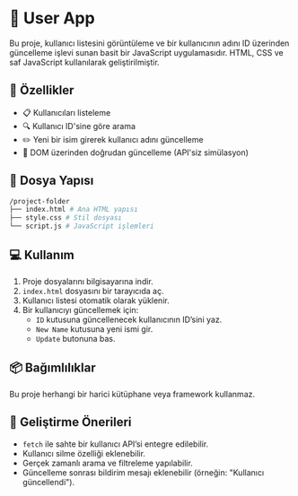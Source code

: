 # 👤 User App

Bu proje, kullanıcı listesini görüntüleme ve bir kullanıcının adını ID üzerinden güncelleme işlevi sunan basit bir JavaScript uygulamasıdır. HTML, CSS ve saf JavaScript kullanılarak geliştirilmiştir.

## 🚀 Özellikler

- 📋 Kullanıcıları listeleme
- 🔍 Kullanıcı ID'sine göre arama
- ✏️ Yeni bir isim girerek kullanıcı adını güncelleme
- 💾 DOM üzerinden doğrudan güncelleme (API'siz simülasyon)

## 🧱 Dosya Yapısı

```bash
/project-folder
├── index.html # Ana HTML yapısı
├── style.css # Stil dosyası
└── script.js # JavaScript işlemleri
```

## 💻 Kullanım

1. Proje dosyalarını bilgisayarına indir.
2. `index.html` dosyasını bir tarayıcıda aç.
3. Kullanıcı listesi otomatik olarak yüklenir.
4. Bir kullanıcıyı güncellemek için:
   - `ID` kutusuna güncellenecek kullanıcının ID’sini yaz.
   - `New Name` kutusuna yeni ismi gir.
   - `Update` butonuna bas.

## 📦 Bağımlılıklar

Bu proje herhangi bir harici kütüphane veya framework kullanmaz.

## 🧠 Geliştirme Önerileri

- `fetch` ile sahte bir kullanıcı API’si entegre edilebilir.
- Kullanıcı silme özelliği eklenebilir.
- Gerçek zamanlı arama ve filtreleme yapılabilir.
- Güncelleme sonrası bildirim mesajı eklenebilir (örneğin: "Kullanıcı güncellendi").

